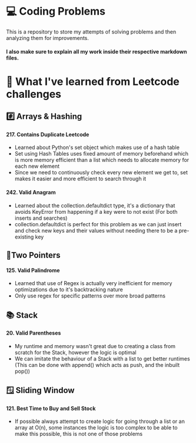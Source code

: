 # 💻 Coding Problems
This is a repository to store my attempts of solving problems and then analyzing them for improvements.
#### I also make sure to explain all my work inside their respective markdown files.
#
# 🧠 What I've learned from Leetcode challenges
## #️⃣ Arrays & Hashing
#### 217. Contains Duplicate Leetcode
- Learned about Python's set object which makes use of a hash table
- Set using Hash Tables uses fixed amount of memory beforehand which is more memory efficient than a list which needs to allocate memory for each new element
- Since we need to continuously check every new element we get to, set makes it easier and more efficient to search through it

#### 242. Valid Anagram
- Learned about the collection.defaultdict type, it's a dictionary that avoids KeyError from happening if a key were to not exist (For both inserts and searches)
- collection.defaultdict is perfect for this problem as we can just insert and check new keys and their values without needing there to be a pre-existing key

## 📍Two Pointers
#### 125. Valid Palindrome
- Learned that use of Regex is actually very inefficient for memory optimizations due to it's backtracking nature
- Only use regex for specific patterns over more broad patterns

## 📚 Stack
#### 20. Valid Parentheses
- My runtime and memory wasn't great due to creating a class from scratch for the Stack, however the logic is optimal
- We can imitate the behaviour of a Stack with a list to get better runtimes (This can be done with append() which acts as push, and the inbuilt pop())

## 🪟 Sliding Window
#### 121. Best Time to Buy and Sell Stock
- If possible always attempt to create logic for going through a list or an array at O(n), some instances the logic is too complex to be able to make this possible, this is not one of those problems